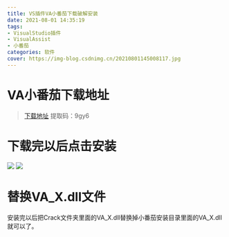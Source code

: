 ```yaml
---
title: VS插件VA小番茄下载破解安装
date: 2021-08-01 14:35:19
tags: 
- VisualStudio插件
- VisualAssist
- 小番茄
categories: 软件
cover: https://img-blog.csdnimg.cn/20210801145008117.jpg
---
```


# VA小番茄下载地址
> [下载地址](https://pan.baidu.com/s/1IfH9Um9o_yKpj9UFIwO0iQ)
> 提取码：9gy6

# 下载完以后点击安装
![](https://img-blog.csdnimg.cn/20210801144914229.png)
![](https://img-blog.csdnimg.cn/20210801144920161.png)

# 替换VA_X.dll文件
安装完以后把Crack文件夹里面的VA_X.dll替换掉小番茄安装目录里面的VA_X.dll就可以了。